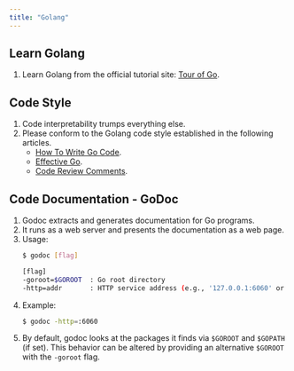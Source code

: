 ```yaml
---
title: "Golang"
---
```


## Learn Golang
1. Learn Golang from the official tutorial site: [Tour of Go](https://tour.golang.org/).

## Code Style
1. Code interpretability trumps everything else.
1. Please conform to the Golang code style established in the following articles. 
    + [How To Write Go Code](https://golang.org/doc/code.html).
    + [Effective Go](https://golang.org/doc/effective_go.html).
    + [Code Review Comments](https://github.com/golang/go/wiki/CodeReviewComments).

## Code Documentation - GoDoc
1. Godoc extracts and generates documentation for Go programs.
1. It runs as a web server and presents the documentation as a web page.
1. Usage:
    ```bash
    $ godoc [flag]

    [flag]
    -goroot=$GOROOT  : Go root directory
    -http=addr       : HTTP service address (e.g., '127.0.0.1:6060' or just ':6060')
    ```
1. Example:    
    ```bash
    $ godoc -http=:6060
    ```
1. By default, godoc looks at the packages it finds via `$GOROOT` and `$GOPATH` (if set). This behavior can be altered by providing an alternative `$GOROOT` with the `-goroot` flag. 